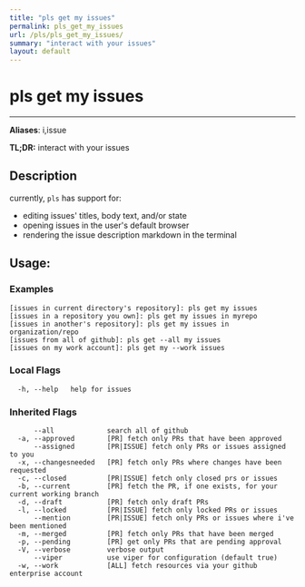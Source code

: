 ```yaml
---
title: "pls get my issues"
permalink: pls_get_my_issues
url: /pls/pls_get_my_issues/
summary: "interact with your issues"
layout: default
---
```

# pls get my issues 

---
**Aliases**: i,issue

**TL;DR:** interact with your issues

## Description

currently, `pls` has support for:
- editing issues' titles, body text, and/or state
- opening issues in the user's default browser
- rendering the issue description markdown in the terminal

## Usage:

### Examples

```
[issues in current directory's repository]: pls get my issues
[issues in a repository you own]: pls get my issues in myrepo
[issues in another's repository]: pls get my issues in organization/repo
[issues from all of github]: pls get --all my issues
[issues on my work account]: pls get my --work issues
```

### Local Flags

```
  -h, --help   help for issues
```

### Inherited Flags

```
      --all             search all of github
  -a, --approved        [PR] fetch only PRs that have been approved
      --assigned        [PR|ISSUE] fetch only PRs or issues assigned to you
  -x, --changesneeded   [PR] fetch only PRs where changes have been requested
  -c, --closed          [PR|ISSUE] fetch only closed prs or issues
  -b, --current         [PR] fetch the PR, if one exists, for your current working branch
  -d, --draft           [PR] fetch only draft PRs
  -l, --locked          [PR|ISSUE] fetch only locked PRs or issues
      --mention         [PR|ISSUE] fetch only PRs or issues where i've been mentioned
  -m, --merged          [PR] fetch only PRs that have been merged
  -p, --pending         [PR] get only PRs that are pending approval
  -V, --verbose         verbose output
      --viper           use viper for configuration (default true)
  -w, --work            [ALL] fetch resources via your github enterprise account
```
